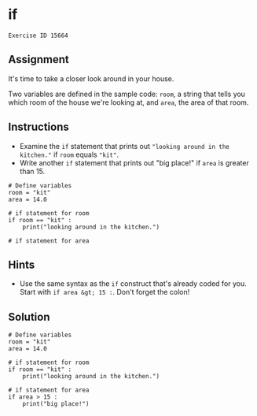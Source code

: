 
#  if

```
Exercise ID 15664
```

##  Assignment 

It's time to take a closer look around in your house.

Two variables are defined in the sample code: `room`, a string that tells you which room of the house we're looking at, and `area`, the area of that room.

##  Instructions 

- Examine the `if` statement that prints out `"looking around in the kitchen."` if `room` equals `"kit"`.
- Write another `if` statement that prints out "big place!" if `area` is greater than 15.



```
# Define variables
room = "kit"
area = 14.0

# if statement for room
if room == "kit" :
    print("looking around in the kitchen.")

# if statement for area

```

##  Hints 

- Use the same syntax as the `if` construct that's already coded for you. Start with `if area &gt; 15 :`. Don't forget the colon!



##  Solution 

```
# Define variables
room = "kit"
area = 14.0

# if statement for room
if room == "kit" :
    print("looking around in the kitchen.")

# if statement for area
if area > 15 :
    print("big place!")
```


